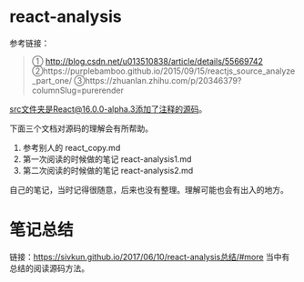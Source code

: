 # react-analysis
参考链接：
> ① http://blog.csdn.net/u013510838/article/details/55669742
 ②https://purplebamboo.github.io/2015/09/15/reactjs_source_analyze_part_one/
 ③https://zhuanlan.zhihu.com/p/20346379?columnSlug=purerender

src文件夹是React@16.0.0-alpha.3添加了注释的源码。

下面三个文档对源码的理解会有所帮助。
1. 参考别人的
react_copy.md 
2. 第一次阅读的时候做的笔记
react-analysis1.md 
3. 第二次阅读的时候做的笔记
react-analysis2.md

自己的笔记，当时记得很随意，后来也没有整理。理解可能也会有出入的地方。
# 笔记总结
链接：https://sivkun.github.io/2017/06/10/react-analysis总结/#more
当中有总结的阅读源码方法。